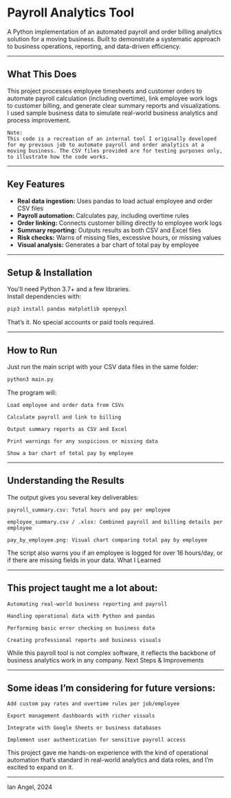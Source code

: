 # Payroll Analytics Tool

A Python implementation of an automated payroll and order billing analytics solution for a moving business. Built to demonstrate a systematic approach to business operations, reporting, and data-driven efficiency.

---

## What This Does

This project processes employee timesheets and customer orders to automate payroll calculation (including overtime), link employee work logs to customer billing, and generate clear summary reports and visualizations. I used sample business data to simulate real-world business analytics and process improvement.
```
Note:
This code is a recreation of an internal tool I originally developed for my previous job to automate payroll and order analytics at a moving business. The CSV files provided are for testing purposes only, to illustrate how the code works.
```
---

## Key Features

- **Real data ingestion:** Uses pandas to load actual employee and order CSV files
- **Payroll automation:** Calculates pay, including overtime rules
- **Order linking:** Connects customer billing directly to employee work logs
- **Summary reporting:** Outputs results as both CSV and Excel files
- **Risk checks:** Warns of missing files, excessive hours, or missing values
- **Visual analysis:** Generates a bar chart of total pay by employee

---

## Setup & Installation

You'll need Python 3.7+ and a few libraries.  
Install dependencies with:

```bash
pip3 install pandas matplotlib openpyxl
```

That’s it. No special accounts or paid tools required.

---

## How to Run

Just run the main script with your CSV data files in the same folder:

```bash
python3 main.py
```

The program will:

    Load employee and order data from CSVs

    Calculate payroll and link to billing

    Output summary reports as CSV and Excel

    Print warnings for any suspicious or missing data

    Show a bar chart of total pay by employee

---

## Understanding the Results

The output gives you several key deliverables:

    payroll_summary.csv: Total hours and pay per employee

    employee_summary.csv / .xlsx: Combined payroll and billing details per employee

    pay_by_employee.png: Visual chart comparing total pay by employee

The script also warns you if an employee is logged for over 16 hours/day, or if there are missing fields in your data.
What I Learned

---

## This project taught me a lot about:

    Automating real-world business reporting and payroll

    Handling operational data with Python and pandas

    Performing basic error checking on business data

    Creating professional reports and business visuals

While this payroll tool is not complex software, it reflects the backbone of business analytics work in any company.
Next Steps & Improvements

---

## Some ideas I’m considering for future versions:

    Add custom pay rates and overtime rules per job/employee

    Export management dashboards with richer visuals

    Integrate with Google Sheets or business databases

    Implement user authentication for sensitive payroll access

This project gave me hands-on experience with the kind of operational automation that’s standard in real-world analytics and data roles, and I’m excited to expand on it.

---
Ian Angel, 2024
